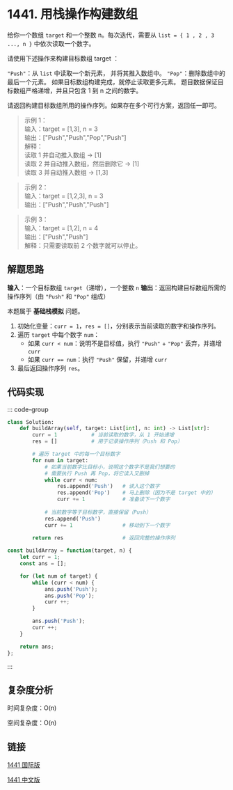 # 1441. 用栈操作构建数组 <Badge type="warning" text="Medium" />

给你一个数组 `target` 和一个整数 n。每次迭代，需要从  `list = { 1 , 2 , 3 ..., n }` 中依次读取一个数字。

请使用下述操作来构建目标数组 target ：

`"Push"`：从 `list` 中读取一个新元素， 并将其推入数组中。
`"Pop"`：删除数组中的最后一个元素。
如果目标数组构建完成，就停止读取更多元素。
题目数据保证目标数组严格递增，并且只包含 1 到 n 之间的数字。

请返回构建目标数组所用的操作序列。如果存在多个可行方案，返回任一即可。

>示例 1：  
输入：target = [1,3], n = 3  
输出：["Push","Push","Pop","Push"]  
解释：   
读取 1 并自动推入数组 -> [1]  
读取 2 并自动推入数组，然后删除它 -> [1]  
读取 3 并自动推入数组 -> [1,3]

>示例 2：  
输入：target = [1,2,3], n = 3  
输出：["Push","Push","Push"]

>示例 3：  
输入：target = [1,2], n = 4  
输出：["Push","Push"]  
解释：只需要读取前 2 个数字就可以停止。

## 解题思路

**输入**：一个目标数组 `target`（递增），一个整数 `n`
**输出**：返回构建目标数组所需的操作序列（由 `"Push"` 和 `"Pop"` 组成）

本题属于 **基础栈模拟** 问题。

1. 初始化变量：`curr = 1`，`res = []`，分别表示当前读取的数字和操作序列。
2. 遍历 `target` 中每个数字 `num`：
   * 如果 `curr < num`：说明不是目标值，执行 `"Push"` + `"Pop"` 丢弃，并递增 `curr`
   * 如果 `curr == num`：执行 `"Push"` 保留，并递增 `curr`
3. 最后返回操作序列 `res`。

## 代码实现

::: code-group

```python
class Solution:
    def buildArray(self, target: List[int], n: int) -> List[str]:
        curr = 1           # 当前读取的数字，从 1 开始递增
        res = []           # 用于记录操作序列（Push 和 Pop）

        # 遍历 target 中的每一个目标数字
        for num in target:
            # 如果当前数字比目标小，说明这个数字不是我们想要的
            # 需要执行 Push 再 Pop，将它读入又删掉
            while curr < num:
                res.append('Push')   # 读入这个数字
                res.append('Pop')    # 马上删除（因为不是 target 中的）
                curr += 1            # 准备读下一个数字
            
            # 当前数字等于目标数字，直接保留（Push）
            res.append('Push')
            curr += 1                # 移动到下一个数字
        
        return res                   # 返回完整的操作序列
```

```javascript
const buildArray = function(target, n) {
    let curr = 1;
    const ans = [];

    for (let num of target) {
        while (curr < num) {
            ans.push('Push');
            ans.push('Pop');
            curr ++;
        }

        ans.push('Push');
        curr ++;
    }

    return ans;
};
```

:::

## 复杂度分析

时间复杂度：O(n)

空间复杂度：O(n)

## 链接

[1441 国际版](https://leetcode.com/problems/build-an-array-with-stack-operations/description/)

[1441 中文版](https://leetcode.cn/problems/build-an-array-with-stack-operations/description/)
